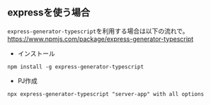 ## expressを使う場合
 ` express-generator-typescript `を利用する場合は以下の流れで。  
https://www.npmjs.com/package/express-generator-typescript  

- インストール
```
npm install -g express-generator-typescript  
```

- PJ作成
```
npx express-generator-typescript "server-app" with all options
```
